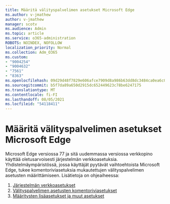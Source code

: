 ```yaml
---
title: Määritä välityspalvelimen asetukset Microsoft Edge
ms.author: v-jmathew
author: v-jmathew
manager: scotv
ms.audience: Admin
ms.topic: article
ms.service: o365-administration
ROBOTS: NOINDEX, NOFOLLOW
localization_priority: Normal
ms.collection: Adm_O365
ms.custom:
- "9004254"
- "9004632"
- "7561"
- "8363"
ms.openlocfilehash: 09d29d48f7829e606afce7909d8a986b63dd8dc3484ca0ea6c07af60bc8f1a23
ms.sourcegitcommit: b5f7da89a650d2915dc652449623c78be6247175
ms.translationtype: MT
ms.contentlocale: fi-FI
ms.lasthandoff: 08/05/2021
ms.locfileid: "54118411"
---
```

# <a name="use-command-line-options-to-configure-proxy-settings-in-microsoft-edge"></a>Määritä välityspalvelimen asetukset Microsoft Edge

Microsoft Edge versiossa 77 ja sitä uudemmassa versiossa verkkopino käyttää oletusarvoisesti järjestelmän verkkoasetuksia. Yhdistelmäympäristössä, jossa käyttäjät pyytävät vaihtoehtoista Microsoft Edge, tukee komentoriviasetuksia mukautettujen välityspalvelimen asetusten määrittämiseen. Lisätietoja on ohjeaiheessa:

1. [Järjestelmän verkkoasetukset](https://go.microsoft.com/fwlink/?linkid=2133962)
2. [Välityspalvelimen asetusten komentoriviasetukset](https://go.microsoft.com/fwlink/?linkid=2134292)
3. [Määritysten lisäasetukset ja muut asetukset](https://go.microsoft.com/fwlink/?linkid=2134293)
